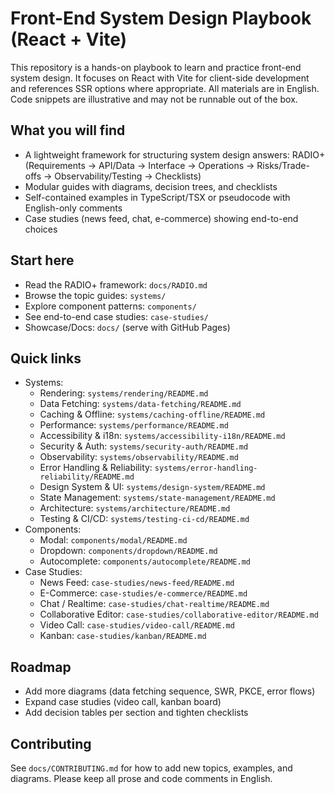 # Front-End System Design Playbook (React + Vite)

This repository is a hands-on playbook to learn and practice front-end system design. It focuses on React with Vite for client-side development and references SSR options where appropriate. All materials are in English. Code snippets are illustrative and may not be runnable out of the box.

## What you will find
- A lightweight framework for structuring system design answers: RADIO+ (Requirements → API/Data → Interface → Operations → Risks/Trade-offs → Observability/Testing → Checklists)
- Modular guides with diagrams, decision trees, and checklists
- Self-contained examples in TypeScript/TSX or pseudocode with English-only comments
- Case studies (news feed, chat, e-commerce) showing end-to-end choices

## Start here
- Read the RADIO+ framework: `docs/RADIO.md`
- Browse the topic guides: `systems/`
- Explore component patterns: `components/`
- See end-to-end case studies: `case-studies/`
- Showcase/Docs: `docs/` (serve with GitHub Pages)

## Quick links
- Systems:
  - Rendering: `systems/rendering/README.md`
  - Data Fetching: `systems/data-fetching/README.md`
  - Caching & Offline: `systems/caching-offline/README.md`
  - Performance: `systems/performance/README.md`
  - Accessibility & i18n: `systems/accessibility-i18n/README.md`
  - Security & Auth: `systems/security-auth/README.md`
  - Observability: `systems/observability/README.md`
  - Error Handling & Reliability: `systems/error-handling-reliability/README.md`
  - Design System & UI: `systems/design-system/README.md`
  - State Management: `systems/state-management/README.md`
  - Architecture: `systems/architecture/README.md`
  - Testing & CI/CD: `systems/testing-ci-cd/README.md`
- Components:
  - Modal: `components/modal/README.md`
  - Dropdown: `components/dropdown/README.md`
  - Autocomplete: `components/autocomplete/README.md`
- Case Studies:
  - News Feed: `case-studies/news-feed/README.md`
  - E-Commerce: `case-studies/e-commerce/README.md`
  - Chat / Realtime: `case-studies/chat-realtime/README.md`
  - Collaborative Editor: `case-studies/collaborative-editor/README.md`
  - Video Call: `case-studies/video-call/README.md`
  - Kanban: `case-studies/kanban/README.md`

## Roadmap
- Add more diagrams (data fetching sequence, SWR, PKCE, error flows)
- Expand case studies (video call, kanban board)
- Add decision tables per section and tighten checklists

## Contributing
See `docs/CONTRIBUTING.md` for how to add new topics, examples, and diagrams. Please keep all prose and code comments in English.